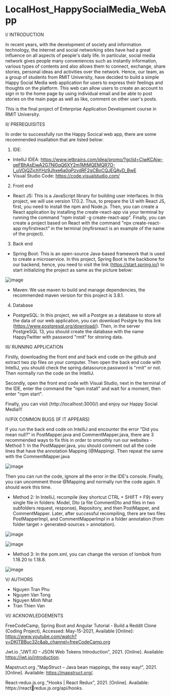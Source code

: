 # LocalHost_HappySocialMedia_WebApp
  I/ INTRODUCTION

In recent years, with the development of society and information technology, the internet and social networking sites have had a great influence on all aspects of people's daily life. In particular, social media network gives people many conveniences such as instantly information, various types of contents and also allows them to connect, exchange, share stories, personal ideas and activities over the network. Hence, our team, as a group of students from RMIT University, have decided to build a simple Happy Social Media web application for users to express their feelings and thoughts on the platform. This web can allow users to create an account to sign in to the home page by using individual email and be able to post stories on the main page as well as like, comment on other user's posts. 

This is the final project of Enterprise Application Development course in RMIT University.

 II/ PREREQUISITES
  
In order to successfully run the Happy Socical web app, there are some recommended insallation that are listed below:

1) IDE:
  
  - IntelliJ IDEA: https://www.jetbrains.com/idea/promo/?gclid=CjwKCAjw-qeFBhAsEiwA2G7Nl0qQ6XY2m1MtMQEMQR7O-I_uVOjQZjchYHz9Jhxe6a0qPzvdRF2gCBoCQJEQAvD_BwE
  - Visual Studio Code: https://code.visualstudio.com/

2) Front end 

  - React JS: This is a JavaScript library for building user interfaces. In this project, we will use version 17.0.2. Thus, to prepare the UI with React JS, first, you need to install the npm and Node.js. Then, you can create a React application by installing the create-react-app via your terminal by running the command "npm install -g create-react-app". Finally, you can create a project based on React with the command "npx create-react-app myfirstreact" in the terminal (myfirsreact is an example of the name of the project).

3) Back end 

  - Spring Boot: This is an open-source Java-based framework that is used to create a microservice. In this project, Spring Boot is the backbone for our backend, hence, you need to visit the link (https://start.spring.io/) to start initializing the project as same as the picture below:

![image](https://user-images.githubusercontent.com/58252249/119272486-524a8680-bc30-11eb-8b2d-b5ab7194b133.png)

  - Maven: We use maven to build and manage dependencies, the recommended maven version for this project is 3.8.1.

4) Database 
  - PostgreSQL: In this project, we will a Postgre as a database to store all the data of our web application, you can download Postgre by this link (https://www.postgresql.org/download/). Then, in the server PostgreSQL 13, you should create the database with the name HappyTwitter with password "rmit" for stroring data. 

  III/ RUNNING APPLICATION
  
Firstly, downloading the front end and back end code on the github and extract two zip files on your computer. Then open the back end code with IntelliJ, you should check the spring.datasource.password is "rmit" or not. Then normally run the code on the IntelliJ.

Secondly, open the front end code with Visual Studio, next in the terminal of the IDE, enter the command the "npm install" and wait for a moment, then enter "npm start".

Finally, you can visit (http://localhost:3000/) and enjoy our Happy Social Media!!!

  IV/FIX COMMON BUGS (IF IT APPEARS)
  
  If you run the back end code on IntelliJ and encounter the error "Did you mean null?" in PostMapper.java and CommentMapper.java, there are 3 recommended ways to fix this in order to smoothly run our websites
    - Method 1: In the PostMapper.java, you should comment out all the code lines that have the annotation Mapping (@Mapping). Then repeat the same with the CommentMapper.java
    
![image](https://user-images.githubusercontent.com/58252249/119513109-20efc900-bd9e-11eb-9584-e58055747a62.png)
    
   Then you can run the code, ignore all the error in the IDE's console. Finally, you can uncomment those @Mapping and normally run the code again. It should work this time.
   
   - Method 2: In IntelliJ, recompile (key shortcut CTRL + SHIFT + F9) every single file in folders: Model, Dto (a file CommentDto and files in two subfolders request, response), Repository, and then PostMapper, and CommentMapper. Later, after successful recompiling, there are two files PostMapperImpl, and CommentMapperImpl in a folder annotation (from folder target > generated-sources > annotation).

![image](https://user-images.githubusercontent.com/58252249/119515554-2bab5d80-bda0-11eb-87ed-2792488971cc.png)

![image](https://user-images.githubusercontent.com/58252249/119515710-4d0c4980-bda0-11eb-969a-ab18f7cbdca2.png)
   
   - Method 3: In the pom.xml, you can change the version of lombok from 1.18.20 to 1.18.8.

![image](https://user-images.githubusercontent.com/58252249/119513928-d7ec4480-bd9e-11eb-82c4-a51a96f194ae.png)

  V/ AUTHORS
  
  - Nguyen Tran Phu
  - Nguyen Van Tong
  - Nguyen Minh Nhat
  - Tran Thien Van

  VI/ ACKNOWLEDGEMENTS
  
  FreeCodeCamp, Spring Boot and Angular Tutorial - Build a Reddit Clone (Coding Project), Accessed: May-15-2021, Available [Online]: https://www.youtube.com/watch?v=DKlTBBuc32c&ab_channel=freeCodeCamp.org
  
  Jwt.io ,"JWT.IO - JSON Web Tokens Introduction", 2021. [Online]. Available: 
https://jwt.io/introduction.

  Mapstruct.org ,"MapStruct – Java bean mappings, the easy way!", 2021. [Online]. 
Available: https://mapstruct.org/.

  React-redux.js.org ,"Hooks | React Redux", 2021. [Online]. Available: https://reactredux.js.org/api/hooks.
